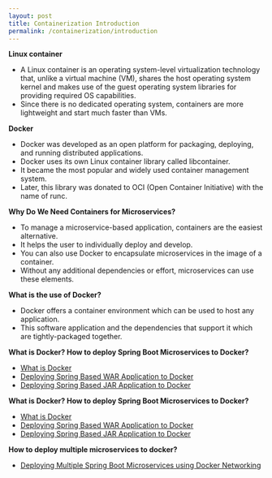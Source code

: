 ```yaml
---
layout: post
title: Containerization Introduction
permalink: /containerization/introduction
---
```


**Linux container**
- A Linux container is an operating system-level virtualization technology that, unlike a virtual machine (VM), shares the host operating system kernel and makes use of the guest operating system libraries for providing required OS capabilities.
- Since there is no dedicated operating system, containers are more lightweight and start much faster than VMs.

**Docker**
- Docker was developed as an open platform for packaging, deploying, and running distributed applications.
- Docker uses its own Linux container library called libcontainer.
- It became the most popular and widely used container management system.
- Later, this library was donated to OCI (Open Container Initiative) with the name of runc.

**Why Do We Need Containers for Microservices?**
- To manage a microservice-based application, containers are the easiest alternative.
- It helps the user to individually deploy and develop.
- You can also use Docker to encapsulate microservices in the image of a container.
- Without any additional dependencies or effort, microservices can use these elements.

**What is the use of Docker?**  
- Docker offers a container environment which can be used to host any application.
- This software application and the dependencies that support it which are tightly-packaged together.

**What is Docker? How to deploy Spring Boot Microservices to Docker?**  
-	[What is Docker](https://www.javainuse.com/devOps/docker)
-	[Deploying Spring Based WAR Application to Docker](https://www.javainuse.com/devOps/docker/docker-war)
-	[Deploying Spring Based JAR Application to Docker](https://www.javainuse.com/devOps/docker/docker-jar)

**What is Docker? How to deploy Spring Boot Microservices to Docker?**  
-	[What is Docker](https://www.javainuse.com/devOps/docker)
-	[Deploying Spring Based WAR Application to Docker](https://www.javainuse.com/devOps/docker/docker-war)
-	[Deploying Spring Based JAR Application to Docker](https://www.javainuse.com/devOps/docker/docker-jar)

**How to deploy multiple microservices to docker?**
- [Deploying Multiple Spring Boot Microservices using Docker Networking](https://www.javainuse.com/devOps/docker/docker-networking)
